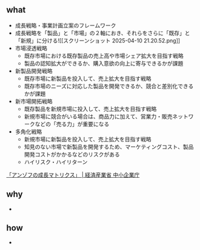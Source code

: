 ## what
- 成長戦略・事業計画立案のフレームワーク
- 成長戦略を「製品」と「市場」の２軸におき、それらをさらに「既存」と「新規」に分ける![[スクリーンショット 2025-04-10 21.20.52.png]]
- 市場浸透戦略
	- 既存市場における既存製品の売上高や市場シェア拡大を目指す戦略
	- 製品の認知拡大ができるか、購入意欲の向上に寄与できるかが課題
- 新製品開発戦略
	- 既存市場に新製品を投入して、売上拡大を目指す戦略
	- 既存市場のニーズに対応した製品を開発できるか、競合と差別化できるかが課題
- 新市場開拓戦略
	- 既存製品を新規市場に投入して、売上拡大を目指す戦略
	- 新規市場に競合がいる場合は、商品力に加えて、営業力・販売ネットワークなどの「売る力」が重要になる
- 多角化戦略
	- 新規市場に新製品を投入して、売上拡大を目指す戦略
	- 知見のない市場で新製品を開発するため、マーケティングコスト、製品開発コストがかかるなどのリスクがある
	- ハイリスク・ハイリターン

[「アンゾフの成長マトリクス」 | 経済産業省 中小企業庁](https://mirasapo-plus.go.jp/hint/15043/)
## why
- 
## how
- 

